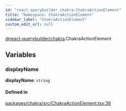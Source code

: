 ```yaml
---
id: "react_querybuilder_chakra.ChakraActionElement"
title: "Namespace: ChakraActionElement"
sidebar_label: "ChakraActionElement"
custom_edit_url: null
---
```


[@react-querybuilder/chakra](../modules/react_querybuilder_chakra.md).ChakraActionElement

## Variables

### displayName

 **displayName**: `string`

#### Defined in

[packages/chakra/src/ChakraActionElement.tsx:36](https://github.com/react-querybuilder/react-querybuilder/blob/55590db8/packages/chakra/src/ChakraActionElement.tsx#L36)
